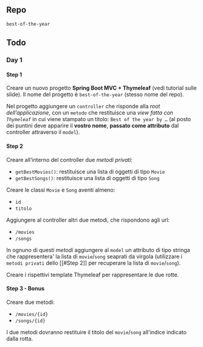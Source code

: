 ## Repo 
`best-of-the-year`

## Todo
### Day 1
#### Step 1 
Creare un nuovo progetto **Spring Boot MVC + Thymeleaf** (vedi tutorial sulle slide). 
Il nome del progetto è `best-of-the-year` (stesso nome del repo).

Nel progetto aggiungere un `controller` che risponde alla *root dell’applicazione*, con un `metodo` che restituisce una *view fatta con `Thymeleaf`* in cui viene stampato un titolo: `Best of the year by …` (al posto dei puntini deve apparire il **vostro nome**, **passato come attributo** dal controller attraverso il `model`).

#### Step 2 
Creare all’interno del controller due *metodi privati*:
- `getBestMovies()`: restituisce una lista di oggetti di tipo `Movie`
- `getBestSongs()`: restituisce una lista di oggetti di tipo `Song`

Creare le classi `Movie` e `Song` aventi almeno:
- `id`
- `titolo`

Aggiungere al controller altri due metodi, che rispondono agli url:
- `/movies`
- `/songs`

In ognuno di questi *metodi* aggiungere al `model` un attributo di tipo stringa che rappresentera' la lista di `movie`/`song` seaprati da virgola (utilizzare i `metodi privati` dello [[#Step 2]] per recuperare la lista di `movie`/`song`).

Creare i rispettivi template Thymeleaf per rappresentare le due rotte.
#### Step 3 - Bonus
Creare due metodi:
- `/movies/{id}`
- `/songs/{id}`

I due metodi dovranno restituire il titolo del `movie`/`song` all'indice indicato dalla rotta.